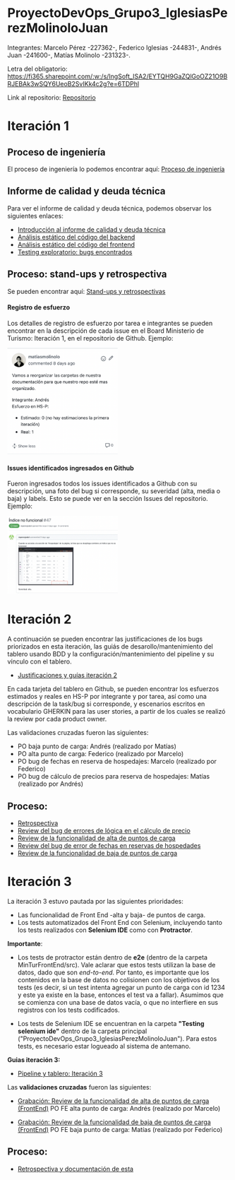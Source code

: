 # ProyectoDevOps_Grupo3_IglesiasPerezMolinoloJuan

Integrantes: Marcelo Pérez -227362-, Federico Iglesias -244831-, Andrés Juan -241600-, Matías Molinolo -231323-.

Letra del obligatorio: https://fi365.sharepoint.com/:w:/s/IngSoft_ISA2/EYTQH9GaZQlGoOZ21O9BRJEBAk3wSQY6UeoB2SvIKk4c2g?e=6TDPhl

Link al repositorio: [Repositorio](https://github.com/figlesias221/ProyectoDevOps_Grupo3_IglesiasPerezMolinoloJuan)

# Iteración 1

## Proceso de ingeniería

El proceso de ingeniería lo podemos encontrar aquí: [Proceso de ingeniería](./Documentos/ProcesoIngenieria.md)

## Informe de calidad y deuda técnica

Para ver el informe de calidad y deuda técnica, podemos observar los siguientes enlaces:
- [Introducción al informe de calidad y deuda técnica](./Documentos/IntroduccionInformeCalidad.md)
- [Análisis estático del código del backend](./Documentos/AnalisisEstaticoCodigoBackEnd.md)
- [Análisis estático del código del frontend](./Documentos/AnalisisEstaticoCodigoFrontEnd.md)
- [Testing exploratorio: bugs encontrados](./Documentos/TestingExploratorio.md)

## Proceso: stand-ups y retrospectiva

Se pueden encontrar aquí: [Stand-ups y retrospectivas](./Documentos/Retrospectiva1.md)

#### Registro de esfuerzo

Los detalles de registro de esfuerzo por tarea e integrantes se pueden encontrar en la descripción de cada issue en el Board Ministerio de Turismo: Iteración 1, en el repositorio de Github. Ejemplo:

<img src="./Imagenes/registroEsfuerzo.png" alt="img" style="width:250px;"/>

#### Issues identificados ingresados en Github

Fueron ingresados todos los issues identificados a Github con su descripción, una foto del bug si corresponde, su severidad (alta, media o baja) y labels. Esto se puede ver en la sección Issues del repositorio. Ejemplo:


<img src="./Imagenes/bugsEnGithub.png" alt="img" style="width:250px;"/>

# Iteración 2

A continuación se pueden encontrar las justificaciones de los bugs priorizados en esta iteración, las guiás de desarollo/mantenimiento del tablero usando BDD y la configuración/mantenimiento del pipeline y su vínculo con el tablero.
- [Justificaciones y guías iteración 2](./Documentos/Iteracion2.md)

En cada tarjeta del tablero en Github, se pueden encontrar los esfuerzos estimados y reales en HS-P por integrante y por tarea, así como una descripción de la task/bug si corresponde, y escenarios escritos en vocabulario GHERKIN para las user stories, a partir de los cuales se realizó la review por cada product owner.

Las validaciones cruzadas fueron las siguientes:
- PO baja punto de carga: Andrés (realizado por Matías)
- PO alta punto de carga: Federico (realizado por Marcelo)
- PO bug de fechas en reserva de hospedajes: Marcelo (realizado por Federico)
- PO bug de cálculo de precios para reserva de hospedajes: Matías (realizado por Andrés)

## Proceso: 

- [Retrospectiva](./Documentos/Retrospectiva2.md)
- [Review del bug de errores de lógica en el cálculo de precio](https://vimeo.com/712639179)
- [Review de la funcionalidad de alta de puntos de carga](https://vimeo.com/712193656)
- [Review del bug de error de fechas en reservas de hospedades](https://vimeo.com/712194551)
- [Review de la funcionalidad de baja de puntos de carga](https://vimeo.com/712637922)

# Iteración 3

La iteración 3 estuvo pautada por las siguientes prioridades:
- Las funcionalidad de Front End -alta y baja- de puntos de carga.
- Los tests automatizados del Front End con Selenium, incluyendo tanto los tests realizados con **Selenium IDE** como con **Protractor**.

**Importante**: 
- Los tests de protractor están dentro de **e2e** (dentro de la carpeta MinTurFrontEnd/src). Vale aclarar que estos tests utilizan la base de datos, dado que son *end-to-end*. Por tanto, es importante que los contenidos en la base de datos no colisionen con los objetivos de los tests (es decir, si un test intenta agregar un punto de carga con id 1234 y este ya existe en la base, entonces el test va a fallar). Asumimos que se comienza con una base de datos vacía, o que no interfiere en sus registros con los tests codificados.

- Los tests de Selenium IDE se encuentran en la carpeta **"Testing selenium ide"** dentro de la carpeta principal ("ProyectoDevOps_Grupo3_IglesiasPerezMolinoloJuan"). Para estos tests, es necesario estar logueado al sistema de antemano. 

**Guias iteración 3:**
- [Pipeline y tablero: Iteración 3](./Documentos/Iteracion3.md)

Las **validaciones cruzadas** fueron las siguientes:
- [Grabación: Review de la funcionalidad de alta de puntos de carga (FrontEnd)](https://vimeo.com/716536102)
PO FE alta punto de carga: Andrés (realizado por Marcelo)

- [Grabación: Review de la funcionalidad de baja de puntos de carga (FrontEnd)](https://vimeo.com/716556292)
PO FE baja punto de carga: Matías (realizado por Federico)


## Proceso: 
- [Retrospectiva y documentación de esta](./Documentos/Retrospectiva3.md)
